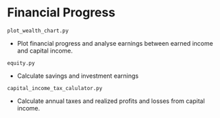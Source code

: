 # Financial Progress

`plot_wealth_chart.py`

* Plot financial progress and analyse earnings between earned income and capital income.

`equity.py`

* Calculate savings and investment earnings

`capital_income_tax_calulator.py`

* Calculate annual taxes and realized profits and losses from capital income.
